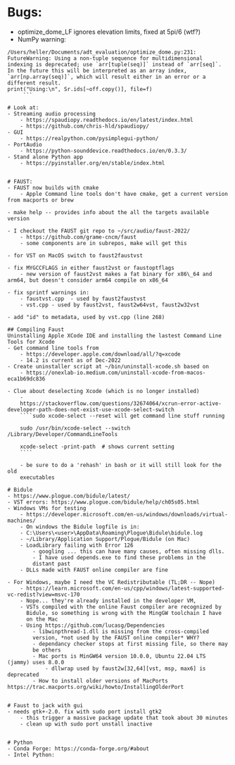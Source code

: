 # Bugs:
- optimize_dome_LF ignores elevation limits, fixed at 5pi/6 (wtf?)
- NumPy warning:
```
/Users/heller/Documents/adt_evaluation/optimize_dome.py:231: FutureWarning: Using a non-tuple sequence for multidimensional indexing is deprecated; use `arr[tuple(seq)]` instead of `arr[seq]`. In the future this will be interpreted as an array index, `arr[np.array(seq)]`, which will result either in an error or a different result.
print("Using:\n", Sr.ids[~off.copy()], file=f)
     ```

# Look at:
- Streaming audio processing
	- https://spaudiopy.readthedocs.io/en/latest/index.html
	- https://github.com/chris-hld/spaudiopy/
- GUI
	- https://realpython.com/pysimplegui-python/
- PortAudio
	- https://python-sounddevice.readthedocs.io/en/0.3.3/
- Stand alone Python app
	- https://pyinstaller.org/en/stable/index.html


# FAUST:
- FAUST now builds with cmake
	- Apple Command line tools don't have cmake, get a current version from macports or brew

- make help -- provides info about the all the targets available version

- I checkout the FAUST git repo to ~/src/audio/faust-2022/
	- https://github.com/grame-cncm/faust
	- some components are in subrepos, make will get this

- for VST on MacOS switch to faust2faustvst

- fix MYGCCFLAGS in either faust2vst or faustoptflags
	- new version of faust2vst makes a fat binary for x86\_64 and arm64, but doesn't consider arm64 compile on x86_64

- fix sprintf warnings in:
	- faustvst.cpp  - used by faust2faustvst
	- vst.cpp - used by faust2vst, faust2w64vst, faust2w32vst

- add "id" to metadata, used by vst.cpp (line 268)

## Compiling Faust
Uninstalling Apple XCode IDE and installing the lastest Command Line Tools for Xcode
- Get command line tools from
	- https://developer.apple.com/download/all/?q=xcode
	- 14.2 is current as of Dec-2022
- Create uninstaller script at ~/bin/uninstall-xcode.sh based on
	- https://onexlab-io.medium.com/uninstall-xcode-from-macos-eca1b69dc836
	
- Clue about deselecting Xcode (which is no longer installed)
	-
	https://stackoverflow.com/questions/32674064/xcrun-error-active-developer-path-does-not-exist-use-xcode-select-switch
	````sudo xcode-select --reset will get command line stuff running
	
	sudo /usr/bin/xcode-select --switch /Library/Developer/CommandLineTools
	
	xcode-select -print-path  # shows current setting
	````
	
	- be sure to do a 'rehash' in bash or it will still look for the old
	executables

# Bidule
- https://www.plogue.com/bidule/latest/
- VST errors: https://www.plogue.com/bidule/help/ch05s05.html
- Windows VMs for testing
	- https://developer.microsoft.com/en-us/windows/downloads/virtual-machines/
	- On windows the Bidule logfile is in:
	- C:\Users\<user>\AppData\Roaming\Plogue\Bidule\bidule.log
	- ~/Library/Application Support/Plogue/Bidule (on Mac)
	- LoadLibrary failing with Error 126
		- googling ... this can have many causes, often missing dlls.
		- I have used depends.exe to find these problems in the
		distant past
	- DLLs made with FAUST online compiler are fine

- For Windows, maybe I need the VC Redistributable (TL;DR -- Nope)
	- https://learn.microsoft.com/en-us/cpp/windows/latest-supported-vc-redist?view=msvc-170
	- Nope... they're already installed in the developer VM,
	- VSTs compiled with the online Faust compiler are recognized by
	  Bidule, so something is wrong with the MingGW toolchain I have
	  on the Mac
	- Using https://github.com/lucasg/Dependencies
		- libwinpthread-1.dll is missing from the cross-compiled
		version, *not used by the FAUST online compiler* WHY?
		- dependancy checker stops at first missing file, so there may
		be others
		- Mac ports is MinGW64 version 10.0.0, Ubuntu 22.04 LTS (jammy) uses 8.0.0
			- dllwrap used by faust2w[32,64][vst, msp, max6] is deprecated
		- How to install older versions of MacPorts https://trac.macports.org/wiki/howto/InstallingOlderPort


# Faust to jack with gui
- needs gtk+-2.0. fix with sudo port install gtk2
	- this trigger a massive package update that took about 30 minutes
	- clean up with sudo port unstall inactive


# Python
- Conda Forge: https://conda-forge.org/#about
- Intel Python:
